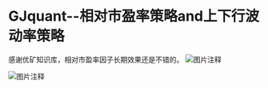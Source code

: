 # GJquant--相对市盈率策略and上下行波动率策略

感谢优矿知识库，相对市盈率因子长期效果还是不错的。
![图片注释](http://storage-uqer.datayes.com/590ff0af4a34b00055f08aeb/2ae7f5b8-0d70-11e8-85a4-0242ac140002)

![图片注释](http://storage-uqer.datayes.com/590ff0af4a34b00055f08aeb/269c904a-0d70-11e8-85a4-0242ac140002)

